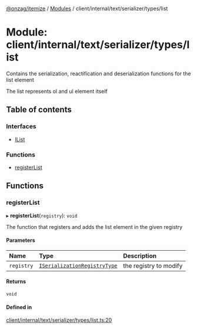 [@onzag/itemize](../README.md) / [Modules](../modules.md) / client/internal/text/serializer/types/list

# Module: client/internal/text/serializer/types/list

Contains the serialization, reactification and deserialization functions
for the list element

The list represents ol and ul element itself

## Table of contents

### Interfaces

- [IList](../interfaces/client_internal_text_serializer_types_list.IList.md)

### Functions

- [registerList](client_internal_text_serializer_types_list.md#registerlist)

## Functions

### registerList

▸ **registerList**(`registry`): `void`

The function that registers and adds the list element in the given
registry

#### Parameters

| Name | Type | Description |
| :------ | :------ | :------ |
| `registry` | [`ISerializationRegistryType`](../interfaces/client_internal_text_serializer.ISerializationRegistryType.md) | the registry to modify |

#### Returns

`void`

#### Defined in

[client/internal/text/serializer/types/list.ts:20](https://github.com/onzag/itemize/blob/5c2808d3/client/internal/text/serializer/types/list.ts#L20)

